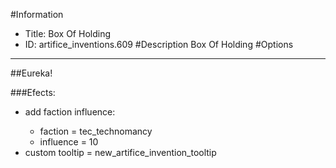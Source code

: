 #Information
 - Title: Box Of Holding
 - ID: artifice_inventions.609
#Description
Box Of Holding
#Options

___
##Eureka!

###Efects:<ul><li>add faction influence:</li><ul><li>faction = tec_technomancy</li><li>influence = 10</li></ul><li>custom tooltip = new_artifice_invention_tooltip</li></ul>
